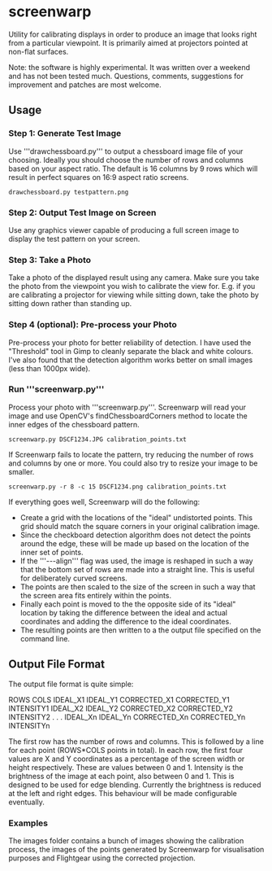 # screenwarp
Utility for calibrating displays in order to produce an image that looks right from a particular viewpoint. It is primarily aimed at projectors pointed at non-flat surfaces.

Note: the software is highly experimental. It was written over a weekend and has not been tested much. Questions, comments, suggestions for improvement and patches are most welcome.

## Usage

### Step 1: Generate Test Image

Use '''drawchessboard.py''' to output a chessboard image file of your choosing. Ideally you should choose the number of rows and columns based on your aspect ratio.
The default is 16 columns by 9 rows which will result in perfect squares on 16:9 aspect ratio screens.

    drawchessboard.py testpattern.png

### Step 2: Output Test Image on Screen

Use any graphics viewer capable of producing a full screen image to display the test pattern on your screen.

### Step 3: Take a Photo

Take a photo of the displayed result using any camera. Make sure you take the photo from the viewpoint you wish to calibrate the view for.
E.g. if you are calibrating a projector for viewing while sitting down, take the photo by sitting down rather than standing up.

### Step 4 (optional): Pre-process your Photo

Pre-process your photo for better reliability of detection. I have used the "Threshold" tool in Gimp to cleanly separate the black and white colours.
I've also found that the detection algorithm works better on small images (less than 1000px wide).

### Run '''screenwarp.py'''

Process your photo with '''screenwarp.py'''. Screenwarp will read your image and use OpenCV's findChessboardCorners method to locate the inner edges of the chessboard pattern.

    screenwarp.py DSCF1234.JPG calibration_points.txt

If Screenwarp fails to locate the pattern, try reducing the number of rows and columns by one or more. You could also try to resize your image to be smaller.

    screenwarp.py -r 8 -c 15 DSCF1234.png calibration_points.txt

If everything goes well, Screenwarp will do the following:

  - Create a grid with the locations of the "ideal" undistorted points. This grid should match the square corners in your original calibration image.
  - Since the checkboard detection algorithm does not detect the points around the edge, these will be made up based on the location of the inner set of points.
  - If the '''---align''' flag was used, the image is reshaped in such a way that the bottom set of rows are made into a straight line.
  This is useful for deliberately curved screens.
  - The points are then scaled to the size of the screen in such a way that the screen area fits entirely within the points.
  - Finally each point is moved to the the opposite side of its "ideal" location by taking the difference between the ideal and actual coordinates
  and adding the difference to the ideal coordinates.
  - The resulting points are then written to a the output file specified on the command line.

## Output File Format

The output file format is quite simple:

ROWS COLS
IDEAL_X1 IDEAL_Y1 CORRECTED_X1 CORRECTED_Y1 INTENSITY1
IDEAL_X2 IDEAL_Y2 CORRECTED_X2 CORRECTED_Y2 INTENSITY2
.
.
.
IDEAL_Xn IDEAL_Yn CORRECTED_Xn CORRECTED_Yn INTENSITYn

The first row has the number of rows and columns. This is followed by a line for each point (ROWS*COLS points in total).
In each row, the first four values are X and Y coordinates as a percentage of the screen width or height respectively. These are values between 0 and 1.
Intensity is the brightness of the image at each point, also between 0 and 1. This is designed to be used for edge blending.
Currently the brightness is reduced at the left and right edges. This behaviour will be made configurable eventually.


### Examples

The images folder contains a bunch of images showing the calibration process, the images of the points generated by Screenwarp for visualisation purposes
and Flightgear using the corrected projection.

